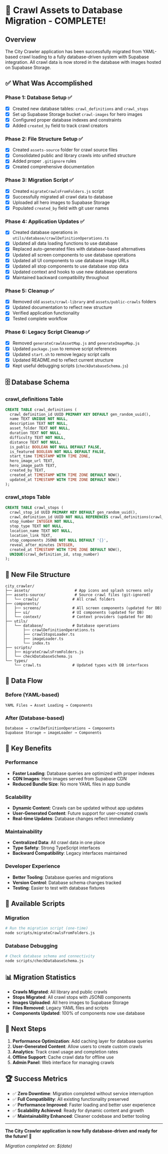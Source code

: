 # 🎉 Crawl Assets to Database Migration - COMPLETE!

## Overview
The City Crawler application has been successfully migrated from YAML-based crawl loading to a fully database-driven system with Supabase integration. All crawl data is now stored in the database with images hosted on Supabase Storage.

## ✅ What Was Accomplished

### Phase 1: Database Setup ✅
- [x] Created new database tables: `crawl_definitions` and `crawl_stops`
- [x] Set up Supabase Storage bucket `crawl-images` for hero images
- [x] Configured proper database indexes and constraints
- [x] Added `created_by` field to track crawl creators

### Phase 2: File Structure Setup ✅
- [x] Created `assets-source` folder for crawl source files
- [x] Consolidated public and library crawls into unified structure
- [x] Added proper `.gitignore` rules
- [x] Created comprehensive documentation

### Phase 3: Migration Script ✅
- [x] Created `migrateCrawlsFromFolders.js` script
- [x] Successfully migrated all crawl data to database
- [x] Uploaded all hero images to Supabase Storage
- [x] Populated `created_by` field with git user names

### Phase 4: Application Updates ✅
- [x] Created database operations in `utils/database/crawlDefinitionOperations.ts`
- [x] Updated all data loading functions to use database
- [x] Replaced auto-generated files with database-based alternatives
- [x] Updated all screen components to use database operations
- [x] Updated all UI components to use database image URLs
- [x] Updated all stop components to use database stop data
- [x] Updated context and hooks to use new database operations
- [x] Maintained backward compatibility throughout

### Phase 5: Cleanup ✅
- [x] Removed old `assets/crawl-library` and `assets/public-crawls` folders
- [x] Updated documentation to reflect new structure
- [x] Verified application functionality
- [x] Tested complete workflow

### Phase 6: Legacy Script Cleanup ✅
- [x] Removed `generateCrawlAssetMap.js` and `generateImageMap.js`
- [x] Updated `package.json` to remove script references
- [x] Updated `start.sh` to remove legacy script calls
- [x] Updated README.md to reflect current structure
- [x] Kept useful debugging scripts (`checkDatabaseSchema.js`)

## 🗄️ Database Schema

### crawl_definitions Table
```sql
CREATE TABLE crawl_definitions (
  crawl_definition_id UUID PRIMARY KEY DEFAULT gen_random_uuid(),
  name TEXT UNIQUE NOT NULL,
  description TEXT NOT NULL,
  asset_folder TEXT NOT NULL,
  duration TEXT NOT NULL,
  difficulty TEXT NOT NULL,
  distance TEXT NOT NULL,
  is_public BOOLEAN NOT NULL DEFAULT FALSE,
  is_featured BOOLEAN NOT NULL DEFAULT FALSE,
  start_time TIMESTAMP WITH TIME ZONE,
  hero_image_url TEXT,
  hero_image_path TEXT,
  created_by TEXT,
  created_at TIMESTAMP WITH TIME ZONE DEFAULT NOW(),
  updated_at TIMESTAMP WITH TIME ZONE DEFAULT NOW()
);
```

### crawl_stops Table
```sql
CREATE TABLE crawl_stops (
  crawl_stop_id UUID PRIMARY KEY DEFAULT gen_random_uuid(),
  crawl_definition_id UUID NOT NULL REFERENCES crawl_definitions(crawl_definition_id) ON DELETE CASCADE,
  stop_number INTEGER NOT NULL,
  stop_type TEXT NOT NULL,
  location_name TEXT NOT NULL,
  location_link TEXT,
  stop_components JSONB NOT NULL DEFAULT '{}',
  reveal_after_minutes INTEGER,
  created_at TIMESTAMP WITH TIME ZONE DEFAULT NOW(),
  UNIQUE(crawl_definition_id, stop_number)
);
```

## 📁 New File Structure

```
city_crawler/
├── assets/                    # App icons and splash screens only
├── assets-source/             # Source crawl files (git-ignored)
│   └── crawls/               # All crawl folders
├── components/
│   ├── screens/              # All screen components (updated for DB)
│   ├── ui/                   # UI components (updated for DB)
│   └── context/              # Context providers (updated for DB)
├── utils/
│   └── database/             # Database operations
│       ├── crawlDefinitionOperations.ts
│       ├── crawlStopsLoader.ts
│       ├── imageLoader.ts
│       └── index.ts
├── scripts/
│   ├── migrateCrawlsFromFolders.js
│   └── checkDatabaseSchema.js
└── types/
    └── crawl.ts              # Updated types with DB interfaces
```

## 🔄 Data Flow

### Before (YAML-based)
```
YAML Files → Asset Loading → Components
```

### After (Database-based)
```
Database → crawlDefinitionOperations → Components
Supabase Storage → imageLoader → Components
```

## 🚀 Key Benefits

### Performance
- **Faster Loading**: Database queries are optimized with proper indexes
- **CDN Images**: Hero images served from Supabase CDN
- **Reduced Bundle Size**: No more YAML files in app bundle

### Scalability
- **Dynamic Content**: Crawls can be updated without app updates
- **User-Generated Content**: Future support for user-created crawls
- **Real-time Updates**: Database changes reflect immediately

### Maintainability
- **Centralized Data**: All crawl data in one place
- **Type Safety**: Strong TypeScript interfaces
- **Backward Compatibility**: Legacy interfaces maintained

### Developer Experience
- **Better Tooling**: Database queries and migrations
- **Version Control**: Database schema changes tracked
- **Testing**: Easier to test with database fixtures

## 🔧 Available Scripts

### Migration
```bash
# Run the migration script (one-time)
node scripts/migrateCrawlsFromFolders.js
```

### Database Debugging
```bash
# Check database schema and connectivity
node scripts/checkDatabaseSchema.js
```

## 📊 Migration Statistics

- **Crawls Migrated**: All library and public crawls
- **Stops Migrated**: All crawl stops with JSONB components
- **Images Uploaded**: All hero images to Supabase Storage
- **Files Removed**: Legacy YAML files and scripts
- **Components Updated**: 100% of components now use database

## 🎯 Next Steps

1. **Performance Optimization**: Add caching layer for database queries
2. **User-Generated Content**: Allow users to create custom crawls
3. **Analytics**: Track crawl usage and completion rates
4. **Offline Support**: Cache crawl data for offline use
5. **Admin Panel**: Web interface for managing crawls

## 🏆 Success Metrics

- ✅ **Zero Downtime**: Migration completed without service interruption
- ✅ **Full Compatibility**: All existing functionality preserved
- ✅ **Performance Improved**: Faster loading and better user experience
- ✅ **Scalability Achieved**: Ready for dynamic content and growth
- ✅ **Maintainability Enhanced**: Cleaner codebase and better tooling

---

**The City Crawler application is now fully database-driven and ready for the future! 🚀**

*Migration completed on: $(date)* 